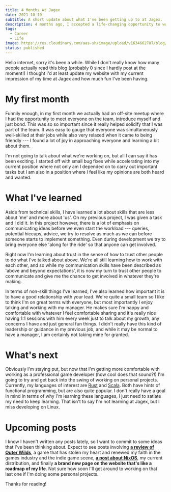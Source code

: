```yaml
---
title: 4 Months At Jagex
date: 2021-10-19
subtitle: A short update about what I've been getting up to at Jagex.
description: 4 months ago, I accepted a life-changing opportunity to work for Jagex, a studio I've aspired to work for since I played RuneScape when I was younger. I thought I'd update my blog since it has been a while.
tags:
  - Career
  - Life
image: https://res.cloudinary.com/aas-sh/image/upload/v1634662787/blog/2021/10/48375354_01_00_lvntr8.png
status: published
---
```


Hello internet, sorry it's been a while. While I don't really know how many people actually read this blog (probably 0 since I hardly post at the moment!) I thought I'd at least update my website with my current impression of my time at Jagex and how much fun I've been having.

# My first month

Funnily enough, in my first month we actually had an off-site meetup where I had the opportunity to meet everyone on the team, introduce myself and just bond. This was so so important since it really helped solidify that I was part of the team. It was easy to gauge that everyone was simultaneously well-skilled at their jobs while also very relaxed when it came to being friendly --- I found a lot of joy in approaching everyone and learning a bit about them.

I'm not going to talk about what we're working on, but all I can say it has been exciting. I started off with small bug fixes while accelerating into my current position where not only am I depended on to carry out important tasks but I am also in a position where I feel like my opinions are both heard and wanted.

# What I've learned

Aside from technical skills, I have learned a lot about skills that are less about 'me' and more about 'us'. On my previous project, I was given a task and I did it. In this project however, there is a lot of emphasis on communicating ideas before we even start the workload --- queries, potential hiccups, advice, we try to resolve as much as we can before someone starts to implement something. Even during development we try to bring everyone else 'along for the ride' so that anyone can get involved.

Right now I'm learning about trust in the sense of how to trust other people to do what I've talked about above. We're all still learning how to work with each other, and so while my communication skills have been described as 'above and beyond expectations', it is now my turn to trust other people to communicate and give me the chance to get involved in whatever they're making.

In terms of non-skill things I've learned, I've also learned how important it is to have a good relationship with your lead. We're quite a small team so I like to think I'm on great terms with everyone, but most importantly I enjoy talking and working with my manager. He makes sure I'm happy and comfortable with whatever I feel comfortable sharing and it's really nice having 1:1 sessions with him every week just to talk about my growth, any concerns I have and just general fun things. I didn't really have this kind of leadership or guidance in my previous job, and while it may be normal to have a manager, I am certainly not taking mine for granted.

# What's next

Obviously I'm staying put, but now that I'm getting more comfortable with working as a professional game developer (how cool does that sound?!) I'm going to try and get back into the swing of working on personal projects. Currently, my languages of interest are [Rust](https://www.rust-lang.org/) and [Scala](https://scala-lang.org/). Both have hints of functional programming, but are also quite popular. I don't really have a goal in mind in terms of why I'm learning these languages, I just need to satiate my need to keep learning. That isn't to say I'm not learning at Jagex, but I miss developing on Linux.

# Upcoming posts

I know I haven't written any posts lately, so I want to commit to some ideas that I've been thinking about. Expect to see posts involving **[a review of Outer Wilds](https://store.steampowered.com/app/753640/Outer_Wilds/)**, a game that has stolen my heart and renewed my faith in the games industry and the indie game scene, **[a post about NixOS](https://nixos.org/)**, my current distribution, and finally **a brand new page on the website that's like a roadmap of my life**. Not sure how soon I'll get around to working on that last one if I'm doing some personal projects.

Thanks for reading!
